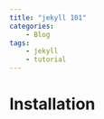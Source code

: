 ```yaml
---
title: "jekyll 101"
categories: 
    - Blog
tags:
    - jekyll
    - tutorial
---
```


# Installation




